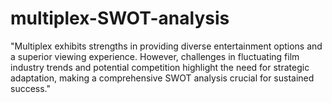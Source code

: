 # multiplex-SWOT-analysis
 "Multiplex exhibits strengths in providing diverse entertainment options and a superior viewing experience. However, challenges in fluctuating film industry trends and potential competition highlight the need for strategic adaptation, making a comprehensive SWOT analysis crucial for sustained success."

